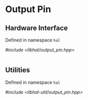 # Output Pin

## Hardware Interface
Defined in namespace `hal`

*#include <libhal/output_pin.hpp>*

```{doxygenclass} hal::output_pin
```

## Utilities
Defined in namespace `hal`

*#include <libhal-util/output_pin.hpp>*

```{doxygengroup} OutputPin
```